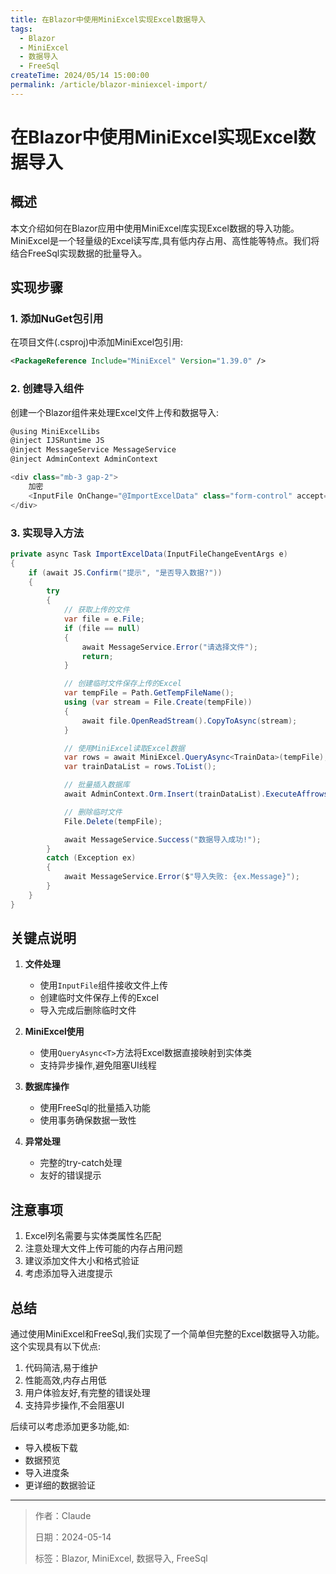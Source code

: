 ```yaml
---
title: 在Blazor中使用MiniExcel实现Excel数据导入
tags:
  - Blazor
  - MiniExcel
  - 数据导入
  - FreeSql
createTime: 2024/05/14 15:00:00
permalink: /article/blazor-miniexcel-import/
---
```


# 在Blazor中使用MiniExcel实现Excel数据导入

## 概述

本文介绍如何在Blazor应用中使用MiniExcel库实现Excel数据的导入功能。MiniExcel是一个轻量级的Excel读写库,具有低内存占用、高性能等特点。我们将结合FreeSql实现数据的批量导入。

## 实现步骤

### 1. 添加NuGet包引用

在项目文件(.csproj)中添加MiniExcel包引用:

```xml
<PackageReference Include="MiniExcel" Version="1.39.0" />
```

### 2. 创建导入组件

创建一个Blazor组件来处理Excel文件上传和数据导入:

```csharp
@using MiniExcelLibs
@inject IJSRuntime JS
@inject MessageService MessageService
@inject AdminContext AdminContext

<div class="mb-3 gap-2">
    加密
    <InputFile OnChange="@ImportExcelData" class="form-control" accept=".xlsx,.xls"/>
</div>
```

### 3. 实现导入方法

```csharp
private async Task ImportExcelData(InputFileChangeEventArgs e)
{
    if (await JS.Confirm("提示", "是否导入数据?"))
    {
        try
        {
            // 获取上传的文件
            var file = e.File;
            if (file == null)
            {
                await MessageService.Error("请选择文件");
                return;
            }

            // 创建临时文件保存上传的Excel
            var tempFile = Path.GetTempFileName();
            using (var stream = File.Create(tempFile))
            {
                await file.OpenReadStream().CopyToAsync(stream);
            }

            // 使用MiniExcel读取Excel数据
            var rows = await MiniExcel.QueryAsync<TrainData>(tempFile);
            var trainDataList = rows.ToList();

            // 批量插入数据库
            await AdminContext.Orm.Insert(trainDataList).ExecuteAffrowsAsync();

            // 删除临时文件
            File.Delete(tempFile);

            await MessageService.Success("数据导入成功!");
        }
        catch (Exception ex)
        {
            await MessageService.Error($"导入失败: {ex.Message}");
        }
    }
}
```

## 关键点说明

1. **文件处理**
   - 使用`InputFile`组件接收文件上传
   - 创建临时文件保存上传的Excel
   - 导入完成后删除临时文件

2. **MiniExcel使用**
   - 使用`QueryAsync<T>`方法将Excel数据直接映射到实体类
   - 支持异步操作,避免阻塞UI线程

3. **数据库操作**
   - 使用FreeSql的批量插入功能
   - 使用事务确保数据一致性

4. **异常处理**
   - 完整的try-catch处理
   - 友好的错误提示

## 注意事项

1. Excel列名需要与实体类属性名匹配
2. 注意处理大文件上传可能的内存占用问题
3. 建议添加文件大小和格式验证
4. 考虑添加导入进度提示

## 总结

通过使用MiniExcel和FreeSql,我们实现了一个简单但完整的Excel数据导入功能。这个实现具有以下优点:

1. 代码简洁,易于维护
2. 性能高效,内存占用低
3. 用户体验友好,有完整的错误处理
4. 支持异步操作,不会阻塞UI

后续可以考虑添加更多功能,如:
- 导入模板下载
- 数据预览
- 导入进度条
- 更详细的数据验证

---

> 作者：Claude
> 
> 日期：2024-05-14
> 
> 标签：Blazor, MiniExcel, 数据导入, FreeSql 